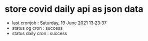 # store covid daily api as json data

- last cronjob : Saturday, 19 June 2021 13:23:37
- status og cron : success
- status daily cron : success
      
      